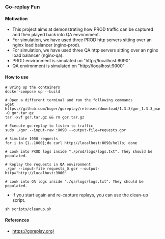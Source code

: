### Go-replay Fun

#### Motivation
- This project aims at demonstrating how PROD traffic can be captured and then played back into QA environment.
- For simulation, we have used three PROD http servers sitting over an nginx load balancer (nginx-prod).
- For simulation, we have used three QA http servers sitting over an nginx load balancer (nginx-qa).
- PROD environment is simulated on "http://localhost:8090"
- QA environment is simulated on "http://localhost:9000"

#### How to use

```shell
# Bring up the containers
docker-compose up --build

# Open a different terminal and run the following commands
wget https://github.com/buger/goreplay/releases/download/1.3.3/gor_1.3.3_mac.tar.gz -O gor.tar.gz
tar -xvf gor.tar.gz && rm gor.tar.gz

# Execute go-replay to listen to traffic
sudo ./gor --input-raw :8090 --output-file=requests.gor

# Simulate 1000 requests
for i in {1..1000};do curl http://localhost:8090/hello; done

# Look into PROD logs inside "./prod/logs/logs.txt". They should be populated.

# Replay the requests in QA environment
./gor --input-file requests_0.gor --output-http="http://localhost:9000"

# Look into QA logs inside "./qa/logs/logs.txt". They should be populated.
```

- If you start again and re-capture replays, you can use the clean-up script.

```shell
sh scripts/cleanup.sh
```


#### References
- https://goreplay.org/